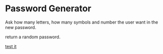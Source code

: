 # Password Generator

Ask how many letters, how many symbols and number the user want in the new password.

return a random password.

[test it](https://replit.com/@Tegristh/Password-generator?v=1)
